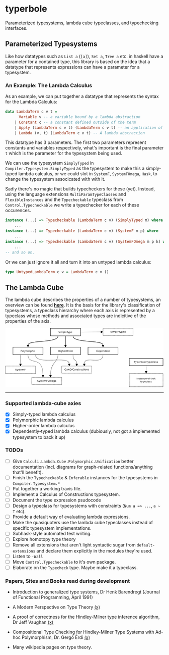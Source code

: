 # typerbole

Parameterized typesystems, lambda cube typeclasses, and typechecking interfaces.

## Parameterized Typesystems

Like how datatypes such as `List a` (`[a]`), `Set a`, `Tree a` etc. in haskell have a parameter for a contained type, this library is based on the idea that a datatype that represents expressions can have a parameter for a typesystem.

### An Example: The Lambda Calculus

As an example, we can put together a datatype that represents the syntax for the Lambda Calculus:

```haskell
data LambdaTerm c v t =
      Variable v -- a variable bound by a lambda abstraction
    | Constant c -- a constant defined outside of the term
    | Apply (LambdaTerm c v t) (LambdaTerm c v t) -- an application of one term to another
    | Lambda (v, t) (LambdaTerm c v t) -- A lambda abstraction
```

This datatype has 3 parameters. The first two parameters represent constants and variables respectively, what's important is the final parameter `t` which is the parameter for the typesystem being used.

We can use the typesystem `SimplyTyped` in `Compiler.Typesystem.SimplyTyped` as the typesystem to make this a simply-typed lambda calculus, or we could slot in `SystemF`, `SystemFOmega`, `Hask`, to change the typesystem associcated with with it.

Sadly there's no magic that builds typecheckers for these (yet). Instead, using the language extensions `MultiParamTypeClasses` and `FlexibleInstances` and the `Typecheckable` typeclass from `Control.Typecheckable` we write a typechecker for each of these occurences.

```haskell
instance (...) => Typecheckable (LambdaTerm c v) (SimplyTyped m) where
    ...
instance (...) => Typecheckable (LambdaTerm c v) (SystemF m p) where
    ...
instance (...) => Typecheckable (LambdaTerm c v) (SystemFOmega m p k) where
    ...
-- and so on.
```

Or we can just ignore it all and turn it into an untyped lambda calculus:

```haskell
type UntypedLambdaTerm c v = LambdaTerm c v ()
```

## The Lambda Cube

The lambda cube describes the properties of a number of typesystems, an overview can be found [**here**](./lambdacube-overview.md). It is the basis for the library's classification of typesystems, a typeclass hierarchy where each axis is represented by a typeclass whose methods and associated types are indicitive of the properties of the axis.

![](https://github.com/Lokidottir/typerbole/blob/master/diagrams/typeclass-hierarchy.png?raw=true)

***

### Supported lambda-cube axies

- [x] Simply-typed lambda calculus
- [x] Polymorphic lambda calculus
- [x] Higher-order lambda calculus
- [x] Dependently-typed lambda calculus (dubiously, not got a implemented typesystem to back it up)

### TODOs

- [ ] Give `Calculi.Lambda.Cube.Polymorphic.Unification` better documentation (incl. diagrams for graph-related functions/anything that'll benefit).
- [ ] Finish the `Typecheckable` & `Inferable` instances for the typesystems in `Compiler.Typesystem.*`
- [ ] Put together a working travis file.
- [ ] Implement a Calculus of Constructions typesystem.
- [ ] Document the type expression psudocode
- [ ] Design a typeclass for typesystems with constraints (`Num a => ...`, `a ~ T` etc).
- [ ] Provide a default way of evaluating lambda expressions.
- [ ] Make the quasiquoters use the lambda cube typeclasses instead of specific typesystem implementations.
- [ ] Subhask-style automated test writing.
- [ ] Explore homotopy type theory
- [ ] Remove all extensions that aren't light syntactic sugar from `default-extensions` and declare them explicitly in the modules they're used.
- [ ] Listen to `-Wall`
- [ ] Move `Control.Typecheckable` to it's own package.
- [ ] Elaborate on the `Typecheck` type. Maybe make it a typeclass.

### Papers, Sites and Books read during development

* Introduction to generalized type systems, Dr Henk Barendregt (Journal of Functional Programming, April 1991)

* A Modern Perspective on Type Theory [(x)](https://www.amazon.co.uk/Modern-Perspective-Type-Theory-Origins/dp/1402023340)

* A proof of correctness for the Hindley-Milner type inference algorithm, Dr Jeff Vaughan [(x)](http://www.jeffvaughan.net/docs/hmproof.pdf)

* Compositional Type Checking for Hindley-Milner Type Systems with Ad-hoc Polymorphism, Dr. Gergő Érdi [(x)](https://gergo.erdi.hu/elte/thesis.pdf)

* Many wikipedia pages on type theory.
